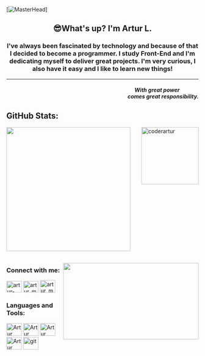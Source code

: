 [![MasterHead](/turtle.gif)]
<h2 font-size="20px" align="center">😎What's up? I'm Artur L.</h2>
<div>
  <h3 align="center">I've always been fascinated by technology and because of that I decided to become a programmer. I study Front-End and I'm dedicating myself to deliver great projects. I'm very curious, I also have it easy and I like to learn new things!</h3>
<hr>
<h5 align="right"><strong><em>With great power&nbsp;&nbsp;&nbsp;&nbsp;&nbsp;&nbsp;&nbsp;&nbsp;&nbsp;&nbsp;&nbsp;&nbsp;&nbsp;&nbsp;&nbsp;<br>comes great responsibility.</em></strong></h5>
</div>
 <!-- <div align="right">
  <img src="https://komarev.com/ghpvc/?username=coderartur&label=Profile%20views&color=3E9C67&style=flat" alt="profile views" />&nbsp;&nbsp;&nbsp;&nbsp;&nbsp;&nbsp;&nbsp;&nbsp;&nbsp;<br> 
</div> -->

<h2 align="left">GitHub Stats:</h3>
<div align="left">
  <a href="https://github.com/coderArtur"><img width="325em" src="https://awesome-github-stats.azurewebsites.net/user-stats/coderArtur?cardType=github&theme=vue-dark&Text=EBEBEBFF&Ring=2BBD6D&Title=E1E1E1FF&Background=000000&Border=00000000" /></a>
  <!-- <img height="140em" src="https://github-readme-stats.vercel.app/api?username=coderartur&show_icons=true&theme=dark&include_all_commits=true&count_private=true" alt="coderartur" /> -->

  <img align="right" height="150em" src="https://github-readme-streak-stats.herokuapp.com/?user=coderartur&date_format=M%20j%5B%2C%20Y%5D&background=000000&border=00000000&stroke=FFFFFF&ring=2BBD6D&fire=2BBD6D&currStreakNum=FFFFFF&sideNums=FFFFFF&currStreakLabel=2BBD6D&sideLabels=FFFFFF&dates=FFFFFF" alt="coderartur">

</div><br>

<a href="https://github.com/coderArtur"><img align="right" width="355em" height="200em" src="https://github-readme-stats.vercel.app/api/top-langs/?username=coderArtur&langs_count=8&count_private=true&layout=default&theme=react&hide_border=true&bg_color=0D1117&title_color=E1E1E1FF" /></a>

<h3 align="left">Connect with me:</h3>
<!-- https://linkedin.com/in/artur-lago-57451b213 -->
<a href="https://github.com/coderArtur" target="blank"><img align="center" src="https://upload.wikimedia.org/wikipedia/commons/8/81/LinkedIn_icon.svg" alt="artur-lago-57451b213" height="30" width="40" /></a>
<a href="https://instagram.com/artur_mdl" target="blank"><img align="center" src="https://upload.wikimedia.org/wikipedia/commons/4/43/Insta.svg" alt="artur_mdl" height="30" width="40" /></a>
<a href="mailto:coderartur@gmail.com" target="blank"><img align="center" src="http://vivalinkrj.com.br/assets/vendor/flag-icon-css/flags/4x3/mail.svg" alt="artur_mdl" height="33" width="40" /></a>

<h3 align="left">Languages and Tools:</h3>
<p align="left">
  <a href="https://github.com/coderArtur" target="blank"><img alt="Artur html5" width="40" height="33" src="https://xesque.rocketseat.dev/platform/tech/html5.svg" /></a>
  <a href="https://github.com/coderArtur" target="blank"><img alt="Artur css" width="40" height="33" src="https://xesque.rocketseat.dev/platform/tech/css3.svg" /></a>
  <a href="https://github.com/coderArtur" target="blank"><img alt="Artur javascript" width="40" height="33" src="https://xesque.rocketseat.dev/platform/tech/javascript.svg" /></a>
  <a href="https://github.com/coderArtur" target="blank"><img alt="Artur python" width="40" height="33" src="https://xesque.rocketseat.dev/platform/tech/python.svg" /></a>
  <a href="https://github.com/coderArtur" target="blank"><img alt="git" width="40" height="33" src="https://xesque.rocketseat.dev/platform/tech/git.svg" /></a>
</p>

